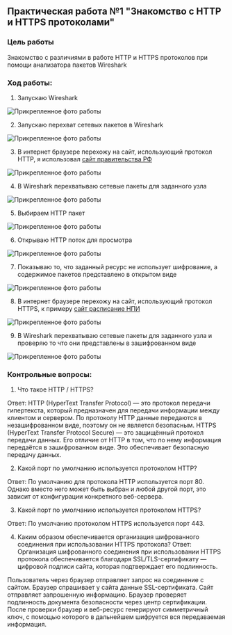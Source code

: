 ## Практическая работа №1 "Знакомство с HTTP и HTTPS протоколами"
### Цель работы

Знакомство с различиями в работе HTTP и HTTPS протоколов при помощи анализатора пакетов Wireshark

### Ход работы:
1. Запускаю Wireshark

![Прикрепленное фото работы](https://s374vla.storage.yandex.net/rdisk/66ff9246418e1db40be58de8aa55edbc48aa586ed596539a7210976f36af661c/670f0807/0S5-avnlyGtePn4FbRxK9po31fR7NoVpJGUYa1pbeGD_pNQ4E19Pw9ibAbdr2SWVLf5M2GpB1Zm-leHZ4WbE0w==?uid=691504936&filename=Wireshark_iyccLv8dcf.png&disposition=inline&hash=&limit=0&content_type=image%2Fpng&owner_uid=691504936&fsize=75803&hid=81d9e97c7eaa9afc9367feb37d4531f4&media_type=image&tknv=v2&etag=81a234f9335a7d4e8892db666f011079&ts=6248d1c3ccfc0&s=d72eb6d38aa9a5f88af06c59a824496e1aed2e9edbcb00e0650a5f67da2e08d6&pb=U2FsdGVkX1_grGUy-q4czNuJOWZnp4h2WqJoBOBmtYqI6dRM59YpyMziJmEvIlX2Wsb_HP_yKeQWr7b1NeEkHgHDFfKAMemfAS_YrUgQpEw)

2. Запускаю перехват сетевых пакетов в Wireshark

![Прикрепленное фото работы](https://s733sas.storage.yandex.net/rdisk/52c25a691ee414d525c8824c5522750ecc4bce8079056e6893b3b2d539a06f0c/670f0995/0S5-avnlyGtePn4FbRxK9iqQmaRFJewE0BXpnnXSwnpcau0NzXAU3MDzdt3h5Q2-Nin5qzKyHfijuTivE2LZLg==?uid=691504936&filename=A1.png&disposition=inline&hash=&limit=0&content_type=image%2Fpng&owner_uid=691504936&fsize=241503&hid=df9a7a83a28f679095f2d7339d909181&media_type=image&tknv=v2&etag=b093badacf97eff8a79350842058c014&ts=6248d33f5cf40&s=b37ce5107080247449c38074c60c4645a9aea8d18b548efffac7b8dffbe96e2c&pb=U2FsdGVkX19IjlUgYlZe_tBQ6DIzI0OlmYjR3emUoZPZGYtqZ0vvyVzdCzyKB7NX1f4eQXBfCOth-W2FeO8RlwKorzlIzFIXS38dXpXzWZ4)

3. В интернет браузере перехожу на сайт, использующий протокол HTTP, я использовал [сайт правительства РФ](http://government.ru/)

![Прикрепленное фото работы](https://s332vla.storage.yandex.net/rdisk/4f3cf9b7cc87c587472435bde51c0c2ee112a4df698a78879a5db8994ab39311/670f0fae/0S5-avnlyGtePn4FbRxK9sOP6B9ZsKnX_gZpZtGOWCgeB5B1xblcdsIb1kp_XSmoXYjctYK0yuJx16_sg-GbIg==?uid=691504936&filename=browser_3YikN0io2i.png&disposition=inline&hash=&limit=0&content_type=image%2Fpng&owner_uid=691504936&fsize=1579678&hid=750d73ee5086f2421946d4be0033ac4c&media_type=image&tknv=v2&etag=6dee5da5af98f5113bda5c5f560a332f&ts=6248d9100c780&s=7f2882f90a4ded9f32abde56e5f67096832d0d186ef121a9d3450bdc33b1f264&pb=U2FsdGVkX18wNmXOOmQVy8HIHaRnCBlDxlg-i1Z7GUmN240o8zQPRxjGR4Dc_x9SLtuE7322GgHPqUiUImpYt4HEadPG2GXlQsPSK_c1yOw)

4. В Wireshark перехватываю сетевые пакеты для заданного узла

![Прикрепленное фото работы](https://s142vla.storage.yandex.net/rdisk/e383ea2c7e63232adbf2993e35d2580319b6d0806ec1b32f8e589ba7173d52fb/670f11cb/0S5-avnlyGtePn4FbRxK9gElYNb2wQGxdxTsak_A4uwFlbktnoQ42n85BPuq9-3QLh7IJ7y63sgQl9V09WtfKA==?uid=691504936&filename=А3.png&disposition=inline&hash=&limit=0&content_type=image%2Fpng&owner_uid=691504936&fsize=266929&hid=9a2854b0b0f1d60614f613cced09db49&media_type=image&tknv=v2&etag=8ae8e31af54dfaf006dbbfe93a6a484b&ts=6248db13fc8c0&s=a71e536e87eeed527e7c7629acd66d42cf85efde548264e987eabd845c7e294d&pb=U2FsdGVkX19QR3fgfNJkxTgNE6m9vkE1_H0472NkO95IEONZlZsyPeeQ1MFJL8VUDPCSAG-flMlbmJ_PpdBACTQX_-cB2oRGFo20psyj89c)

5. Выбираем HTTP пакет

![Прикрепленное фото работы](https://s54sas.storage.yandex.net/rdisk/afe81286794f6a3cc453e2024e933d97dd50008111fe155fbf147a82319018ee/670f1114/0S5-avnlyGtePn4FbRxK9nq-rHGeaYaRGyohnUuwaGAEjAFBWgILLFDHisCGxzcoXB6j8a1LKuCTPBh_r792Zg==?uid=691504936&filename=А4.png&disposition=inline&hash=&limit=0&content_type=image%2Fpng&owner_uid=691504936&fsize=297454&hid=facbdcce8f374f47bfea18b4deae3dfd&media_type=image&tknv=v2&etag=3be19f6f66614330b766f95e1ea05c67&ts=6248da6576d00&s=0b3c9c2818729b9e8c7ab91a4cf2520bdc60dbb07b61e246ec2246f6423f350a&pb=U2FsdGVkX18yrMq4tDxbqFtBTmbhowrC4brLe9kZO8f_jBkrDmyAl2XpKN6mDyZTIc93DRg8V09Uk_P7Ld9r1_kkCxhmjxkWOEUum3hiD9A)

6. Открываю HTTP поток для просмотра

![Прикрепленное фото работы](https://s303vla.storage.yandex.net/rdisk/c985d37e0750bf52863a6140fceb40201c2e7492a30207f92341e1c1f4602b74/670f128b/0S5-avnlyGtePn4FbRxK9oZ_E7G7W8iXIp2lDLDVGxIYVhIDiAav8ZaUdu0EHCixW7Cy4jP_uTVfI-TJc20Cmg==?uid=691504936&filename=А5.png&disposition=inline&hash=&limit=0&content_type=image%2Fpng&owner_uid=691504936&fsize=283075&hid=c84a323b6347872a6d545077aacf7036&media_type=image&tknv=v2&etag=b4f7d17ffc8872b55e695e79f1aa40c1&ts=6248dbcb178c0&s=9aa204a81d9c35808285b25e91e911e879880dc68eff59e35a1ce7c972474903&pb=U2FsdGVkX1_eYgQiHrxZa697QzJ8UfCGZpOcR83sV3jFKpxIeFyp7cxuyR0yJSZB6CmTPlaifCgfjogIs-4QhWM7VLtxpba5M6Z8nWI2-5s)

7. Показываю то, что заданный ресурс не использует шифрование, а содержимое пакетов представлено в открытом виде

![Прикрепленное фото работы](https://s884sas.storage.yandex.net/rdisk/ef7808785eaedf1f5f299d9220550d446b7bca920dfa08acc47af27c2ca3fa19/670f135e/0S5-avnlyGtePn4FbRxK9vu_Bt2ihXdeHeJZGDPZVkibZt_JeqZetCBNAWJ4S3QE04BAwLFaGEMrXI5YqqExzA==?uid=691504936&filename=А6.png&disposition=inline&hash=&limit=0&content_type=image%2Fpng&owner_uid=691504936&fsize=90848&hid=bcf01f2c0269d4c37ccc65e9c8dabf21&media_type=image&tknv=v2&etag=1545dafb80aeb61e0932d713d2556cdd&ts=6248dc9451380&s=c4164efe1d3ceb36d60dba12bf99408095dd930194c9410b6c5300017fd4782e&pb=U2FsdGVkX1-EgDUbIuzeOv0-qEhKCw7dpuK5kbAeJVtFl502NXD1nS7LbQkO6bj5swkOruqSIjDhcVnnEyPuYyMKrqIAmR4R2kTfILI_zQw)

8. В интернет браузере перехожу на сайт, использующий протокол HTTPS, к примеру [сайт расписание НПИ](https://schedule.npi-tu.ru/)

![Прикрепленное фото работы](https://s85vla.storage.yandex.net/rdisk/91e775e420eff0bcb75acfc57972839a8f086e3c3e0b4bf8c33042d2051c47f7/670f13e8/0S5-avnlyGtePn4FbRxK9p3TB4AYr2xbr6kKNGuGyX42ck4NL73Yt_UeTydWcwKmeeVpz2VLMjdoTk2dFa7IfQ==?uid=691504936&filename=А7.png&disposition=inline&hash=&limit=0&content_type=image%2Fpng&owner_uid=691504936&fsize=721080&hid=6c3ee8e4d332d08e1ceaa28b115c030b&media_type=image&tknv=v2&etag=65ed51437e26a58b34617558e6daac88&ts=6248dd17eca00&s=addd0d74d6265d33936c32d04e9fffd5374877c38afb46efe8cb0eb34aafaff8&pb=U2FsdGVkX18dLhZKAxvDnPgM92HnqYVgdPKNgVjNJ78_Oy0t4tpQ3PjHD09tgEPJZG-4SQrMM67lx4pbqcc0C-lK7OGouE6OLPTd8Gfd_9I)

9. В Wireshark перехватываю сетевые пакеты для заданного узла и проверяю то что они представлены в зашифрованном виде

![Прикрепленное фото работы](https://s913sas.storage.yandex.net/rdisk/65bb55b8190c44e3b59da482fddc591df5a26b799638a52907a78d4a818c70f3/670f17c5/0S5-avnlyGtePn4FbRxK9to5d8u0Ox9zGcf-zuZqPUgJIlP2YNsgylyU7zLDAOD1CNfongMHLkeCVdr4Ot9cOw==?uid=691504936&filename=QpFJQBafR0.png&disposition=inline&hash=&limit=0&content_type=image%2Fpng&owner_uid=691504936&fsize=307846&hid=7e726176dc38e6ad5738752ee67432c1&media_type=image&tknv=v2&etag=80335e362cdc9a1ec071c1e8d2bbb025&ts=6248e0c71bb40&s=4918480b272ca89bff191d3982f46b105c5a9a5cf1f95931f05c6a95895a904c&pb=U2FsdGVkX18v3Z0MIfJEYgfobNIZZFTa6mmZuPzfC-Dtu3KXP93p2GASmZTB-5ymX9CZYPj4HpHyV3gXzmBx5o255hqdBo6NL4wuXtOTwxQ)

### Контрольные вопросы:
1. Что такое HTTP / HTTPS?

Ответ: HTTP (HyperText Transfer Protocol) — это протокол передачи гипертекста, который предназначен для передачи информации между клиентом и сервером. По протоколу HTTP данные передаются в незашифрованном виде, поэтому он не является безопасным. HTTPS (HyperText Transfer Protocol Secure) — это защищённый протокол передачи данных. Его отличие от HTTP в том, что по нему информация передаётся в зашифрованном виде. Это обеспечивает безопасную передачу данных.

2. Какой порт по умолчанию используется протоколом HTTP?

Ответ: По умолчанию для протокола HTTP используется порт 80. Однако вместо него может быть выбран и любой другой порт, это зависит от конфигурации конкретного веб-сервера. 

3. Какой порт по умолчанию используется протоколом HTTPS?

Ответ: По умолчанию протоколом HTTPS используется порт 443.

4. Каким образом обеспечивается организация шифрованного соединения при использовании HTTPS протокола?
   Ответ:
   Организация шифрованного соединения при использовании HTTPS протокола обеспечивается благодаря SSL/TLS-сертификату — цифровой подписи сайта, которая подтверждает его подлинность. 

  Пользователь через браузер отправляет запрос на соединение с сайтом. 
  Браузер спрашивает у сайта данные SSL-сертификата. 
  Сайт отправляет запрошенную информацию. 
  Браузер проверяет подлинность документа безопасности через центр сертификации. 
  После проверки браузер и веб-ресурс генерируют симметричный ключ, с помощью которого в дальнейшем шифруется вся передаваемая информация.

